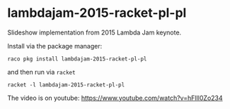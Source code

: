 lambdajam-2015-racket-pl-pl
===========================

Slideshow implementation from 2015 Lambda Jam keynote.

Install via the package manager:

```
raco pkg install lambdajam-2015-racket-pl-pl
```

and then run via `racket`
```
racket -l lambdajam-2015-racket-pl-pl
```

The video is on youtube: https://www.youtube.com/watch?v=hFlIl0Zo234
